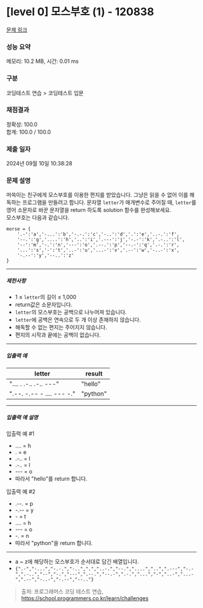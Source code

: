 # [level 0] 모스부호 (1) - 120838 

[문제 링크](https://school.programmers.co.kr/learn/courses/30/lessons/120838) 

### 성능 요약

메모리: 10.2 MB, 시간: 0.01 ms

### 구분

코딩테스트 연습 > 코딩테스트 입문

### 채점결과

정확성: 100.0<br/>합계: 100.0 / 100.0

### 제출 일자

2024년 09월 10일 10:38:28

### 문제 설명

<p>머쓱이는 친구에게 모스부호를 이용한 편지를 받았습니다. 그냥은 읽을 수 없어 이를 해독하는 프로그램을 만들려고 합니다. 문자열 <code>letter</code>가 매개변수로 주어질 때, <code>letter</code>를 영어 소문자로 바꾼 문자열을 return 하도록 solution 함수를 완성해보세요.<br>
모스부호는 다음과 같습니다.</p>
<div class="highlight"><pre class="codehilite"><code>morse = { 
    '.-':'a','-...':'b','-.-.':'c','-..':'d','.':'e','..-.':'f',
    '--.':'g','....':'h','..':'i','.---':'j','-.-':'k','.-..':'l',
    '--':'m','-.':'n','---':'o','.--.':'p','--.-':'q','.-.':'r',
    '...':'s','-':'t','..-':'u','...-':'v','.--':'w','-..-':'x',
    '-.--':'y','--..':'z'
}
</code></pre></div>
<hr>

<h5>제한사항</h5>

<ul>
<li>1 ≤ <code>letter</code>의 길이 ≤ 1,000</li>
<li>return값은 소문자입니다.</li>
<li><code>letter</code>의 모스부호는 공백으로 나누어져 있습니다.</li>
<li><code>letter</code>에 공백은 연속으로 두 개 이상 존재하지 않습니다.</li>
<li>해독할 수 없는 편지는 주어지지 않습니다.</li>
<li>편지의 시작과 끝에는 공백이 없습니다.</li>
</ul>

<hr>

<h5>입출력 예</h5>
<table class="table">
        <thead><tr>
<th>letter</th>
<th>result</th>
</tr>
</thead>
        <tbody><tr>
<td>".... . .-.. .-.. ---"</td>
<td>"hello"</td>
</tr>
<tr>
<td>".--. -.-- - .... --- -."</td>
<td>"python"</td>
</tr>
</tbody>
      </table>
<hr>

<h5>입출력 예 설명</h5>

<p>입출력 예 #1</p>

<ul>
<li>.... = h</li>
<li>. = e</li>
<li>.-.. = l</li>
<li>.-.. = l</li>
<li>--- = o</li>
<li>따라서 "hello"를 return 합니다.</li>
</ul>

<p>입출력 예 #2</p>

<ul>
<li>.--. = p</li>
<li>-.-- = y</li>
<li>- = t</li>
<li>.... = h</li>
<li>--- = o</li>
<li>-. = n</li>
<li>따라서 "python"을 return 합니다.</li>
</ul>

<hr>

<ul>
<li>a ~ z에 해당하는 모스부호가 순서대로 담긴 배열입니다.</li>
<li><code>{".-","-...","-.-.","-..",".","..-.","--.","....","..",".---","-.-",".-..","--","-.","---",".--.","--.-",".-.","...","-","..-","...-",".--","-..-","-.--","--.."}</code></li>
</ul>


> 출처: 프로그래머스 코딩 테스트 연습, https://school.programmers.co.kr/learn/challenges